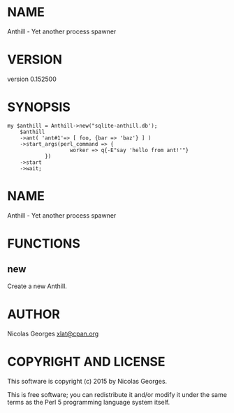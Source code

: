 # NAME

Anthill - Yet another process spawner

# VERSION

version 0.152500

# SYNOPSIS

    my $anthill = Anthill->new("sqlite-anthill.db');
        $anthill
        ->ant( 'ant#1'=> [ foo, {bar => 'baz'} ] )
        ->start_args(perl_command => {
                        worker => q{-E"say 'hello from ant!'"}
                })
        ->start
        ->wait;

# NAME

Anthill - Yet another process spawner

# FUNCTIONS

## new

Create a new Anthill.

# AUTHOR

Nicolas Georges <xlat@cpan.org>

# COPYRIGHT AND LICENSE

This software is copyright (c) 2015 by Nicolas Georges.

This is free software; you can redistribute it and/or modify it under
the same terms as the Perl 5 programming language system itself.
